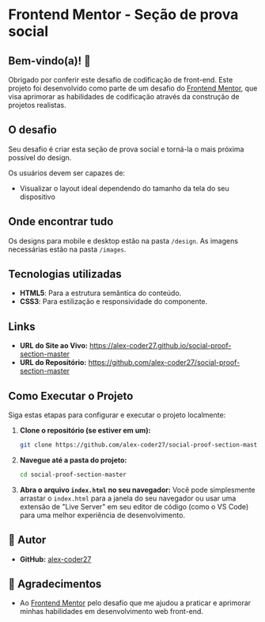 # Frontend Mentor - Seção de prova social

## Bem-vindo(a)! 👋

Obrigado por conferir este desafio de codificação de front-end. Este projeto foi desenvolvido como parte de um desafio do [Frontend Mentor](https://www.frontendmentor.io), que visa aprimorar as habilidades de codificação através da construção de projetos realistas.

## O desafio

Seu desafio é criar esta seção de prova social e torná-la o mais próxima possível do design.

Os usuários devem ser capazes de:

- Visualizar o layout ideal dependendo do tamanho da tela do seu dispositivo

## Onde encontrar tudo

Os designs para mobile e desktop estão na pasta `/design`. As imagens necessárias estão na pasta `/images`.

## Tecnologias utilizadas

* **HTML5**: Para a estrutura semântica do conteúdo.
* **CSS3**: Para estilização e responsividade do componente.

## Links

-   **URL do Site ao Vivo:** https://alex-coder27.github.io/social-proof-section-master
-   **URL do Repositório:** https://github.com/alex-coder27/social-proof-section-master

## Como Executar o Projeto

Siga estas etapas para configurar e executar o projeto localmente:

1.  **Clone o repositório (se estiver em um):**
    ```bash
    git clone https://github.com/alex-coder27/social-proof-section-master.git
    ```
2.  **Navegue até a pasta do projeto:**
    ```bash
    cd social-proof-section-master
    ```
3.  **Abra o arquivo `index.html` no seu navegador:**
    Você pode simplesmente arrastar o `index.html` para a janela do seu navegador ou usar uma extensão de "Live Server" em seu editor de código (como o VS Code) para uma melhor experiência de desenvolvimento.

## 👤 Autor

- **GitHub:** [alex-coder27](https://github.com/alex-coder27)

## 🙏 Agradecimentos

- Ao [Frontend Mentor](https://www.frontendmentor.io) pelo desafio que me ajudou a praticar e aprimorar minhas habilidades em desenvolvimento web front-end.